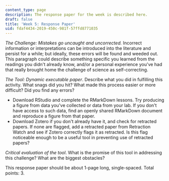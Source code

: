 ```yaml
---
content_type: page
description: The response paper for the week is described here.
draft: false
title: 'Week 5: Response Paper'
uid: fdaf4434-2019-450c-981f-57ffd8771035
---
```

*The Challenge: Mistakes go uncaught and uncorrected.* Incorrect information or interpretations can be introduced into the literature and persist for a while; but ideally, these errors will be found and weeded out. This paragraph could describe something specific you learned from the readings you didn't already know, and/or a personal experience you've had that really brought home the challenge of science as self-correcting.

*The Tool: Dynamic executable paper*. Describe what you did in fulfilling this activity. What snags did you hit? What made this process easier or more difficult? Did you find any errors?

- Download RStudio and complete the RMarkDown lessons. Try producing a figure from data you've collected or data from your lab. If you don't have access to such data, find an openly shared RMarkDown document and reproduce a figure from that paper.
- Download Zotero if you don't already have it, and check for retracted papers. If none are flagged, add a retracted paper from Retraction Watch and see if Zotero correctly flags it as retracted. Is this flag noticeable enough to be a useful tool in preventing use of retracted papers?

*Critical evaluation of the tool*. What is the promise of this tool in addressing this challenge? What are the biggest obstacles? 

This response paper should be about 1-page long, single-spaced. Total points: 3.